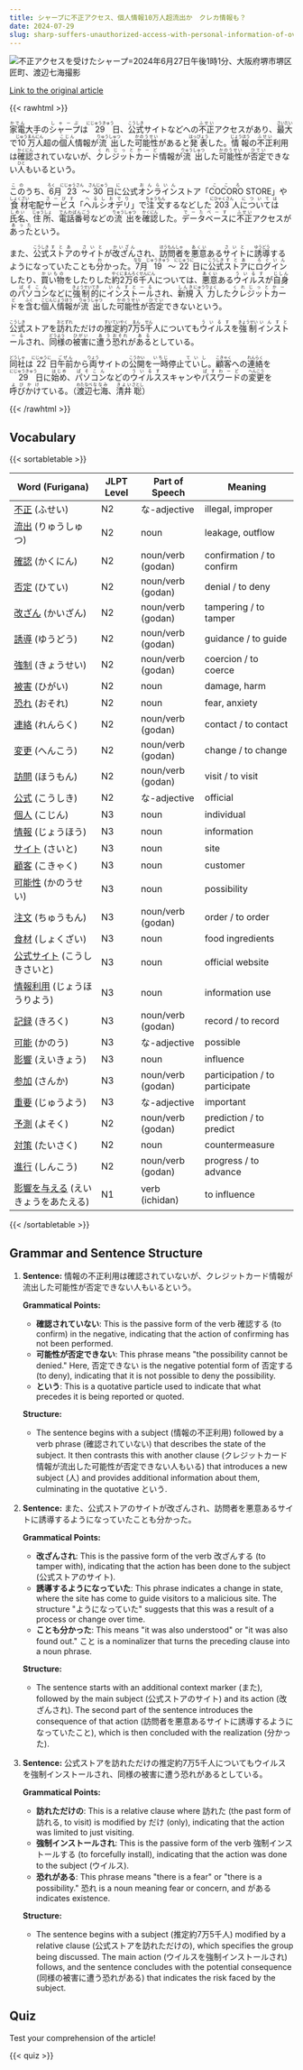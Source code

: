 ```yaml
---
title: シャープに不正アクセス、個人情報10万人超流出か　クレカ情報も？
date: 2024-07-29
slug: sharp-suffers-unauthorized-access-with-personal-information-of-over-100-000-people-possibly-leaked-including-credit-card-information
---
```


![不正アクセスを受けたシャープ=2024年6月27日午後1時1分、大阪府堺市堺区匠町、渡辺七海撮影](https://www.asahicom.jp/imgopt/img/6e1c5aa68f/comm_L/AS20240729003725.jpg "不正アクセスを受けたシャープ=2024年6月27日午後1時1分、大阪府堺市堺区匠町、渡辺七海撮影")

[Link to the original article](https://asahi.com/articles/ASS7Y2R0WS7YPLFA00CM.html?iref=comtop_7_03)

{{< rawhtml >}}
<p><ruby>家電<rt>かでん</rt></ruby>大手の<ruby>シャープ<rt>しゃーぷ</rt></ruby>は<ruby>29<rt>にじゅうきゅう</rt></ruby>日、<ruby>公式<rt>こうしき</rt></ruby>サイトなどへの<ruby>不正<rt>ふせい</rt></ruby>アクセスがあり、<ruby>最大<rt>さいだい</rt></ruby>で<ruby>10<rt>じゅう</rt></ruby><ruby>万人<rt>まんにん</rt></ruby>超の<ruby>個人<rt>こじん</rt></ruby>情報が<ruby>流出<rt>りゅうしゅつ</rt></ruby>した<ruby>可能性<rt>かのうせい</rt></ruby>があると<ruby>発表<rt>はっぴょう</rt></ruby>した。<ruby>情報<rt>じょうほう</rt></ruby>の<ruby>不正<rt>ふせい</rt></ruby>利用は<ruby>確認<rt>かくにん</rt></ruby>されていないが、<ruby>クレジットカード<rt>くれじっとかーど</rt></ruby>情報が<ruby>流出<rt>りゅうしゅつ</rt></ruby>した<ruby>可能性<rt>かのうせい</rt></ruby>が<ruby>否定<rt>ひてい</rt></ruby>できない<ruby>人<rt>ひと</rt></ruby>もいるという。</p>

<p><ruby>この<rt>この</rt></ruby>うち、<ruby>6<rt>ろく</rt></ruby>月<ruby>23<rt>にじゅうさん</rt></ruby>～<ruby>30<rt>さんじゅう</rt></ruby>日<ruby>に<rt>に</rt></ruby>公式<ruby>オンライン<rt>おんらいん</rt></ruby>ストア「<ruby>COCORO<rt>こころ</rt></ruby> STORE」や<ruby>食材<rt>しょくざい</rt></ruby>宅配<ruby>サービス<rt>さーびす</rt></ruby>「<ruby>ヘルシオデリ<rt>へるしおでり</rt></ruby>」で<ruby>注文<rt>ちゅうもん</rt></ruby>するなどした<ruby>203<rt>にひゃくさん</rt></ruby>人<ruby>については<rt>については</rt></ruby><ruby>氏名<rt>しめい</rt></ruby>、<ruby>住所<rt>じゅうしょ</rt></ruby>、<ruby>電話番号<rt>でんわばんごう</rt></ruby>などの<ruby>流出<rt>りゅうしゅつ</rt></ruby>を<ruby>確認<rt>かくにん</rt></ruby>した。<ruby>データベース<rt>でーたべーす</rt></ruby>に<ruby>不正<rt>ふせい</rt></ruby>アクセスが<ruby>あった<rt>あった</rt></ruby>という。</p>

<p>また、<ruby>公式<rt>こうしき</rt></ruby><ruby>ストア<rt>すとあ</rt></ruby>の<ruby>サイト<rt>さいと</rt></ruby>が<ruby>改ざん<rt>かいざん</rt></ruby>され、<ruby>訪問者<rt>ほうもんしゃ</rt></ruby>を<ruby>悪意<rt>あくい</rt></ruby>ある<ruby>サイト<rt>さいと</rt></ruby>に<ruby>誘導<rt>ゆうどう</rt></ruby>するようになっていたことも<ruby>分<rt>わ</rt></ruby>かった。<ruby>7<rt>なな</rt></ruby>月<ruby>19<rt>じゅうきゅう</rt></ruby>～<ruby>22<rt>にじゅうに</rt></ruby>日に<ruby>公式<rt>こうしき</rt></ruby><ruby>ストア<rt>すとあ</rt></ruby>に<ruby>ログイン<rt>ろぐいん</rt></ruby>したり、<ruby>買い物<rt>かいもの</rt></ruby>をしたりした<ruby>約<rt>やく</rt></ruby><ruby>2万6千人<rt>にまんろくせんにん</rt></ruby>については、<ruby>悪意<rt>あくい</rt></ruby>ある<ruby>ウイルス<rt>ういるす</rt></ruby>が<ruby>自身<rt>じしん</rt></ruby>の<ruby>パソコン<rt>ぱそこん</rt></ruby>などに<ruby>強制的<rt>きょうせいてき</rt></ruby>に<ruby>インストール<rt>いんすとーる</rt></ruby>され、<ruby>新規<rt>しんき</rt></ruby><ruby>入力<rt>にゅうりょく</rt></ruby>した<ruby>クレジットカード<rt>くれじっとかーど</rt></ruby>を<ruby>含<rt>ふく</rt></ruby>む<ruby>個人情報<rt>こじんじょうほう</rt></ruby>が<ruby>流出<rt>りゅうしゅつ</rt></ruby>した<ruby>可能性<rt>かのうせい</rt></ruby>が<ruby>否定<rt>ひてい</rt></ruby>できないという。</p>

<p><ruby>公式<rt>こうしき</rt></ruby>ストアを<ruby>訪れ<rt>おとずれ</rt></ruby>ただけの<ruby>推定<rt>すいてい</rt></ruby><ruby>約<rt>やく</rt></ruby>7<ruby>万<rt>まん</rt></ruby>5<ruby>千<rt>せん</rt></ruby>人についても<ruby>ウイルス<rt>ういるす</rt></ruby>を<ruby>強制<rt>きょうせい</rt></ruby><ruby>インストール<rt>いんすとーる</rt></ruby>され、<ruby>同様<rt>どうよう</rt></ruby>の<ruby>被害<rt>ひがい</rt></ruby>に<ruby>遭う<rt>あう</rt></ruby><ruby>恐れ<rt>おそれ</rt></ruby>が<ruby>ある<rt>ある</rt></ruby>としている。</p>

<p><ruby>同社<rt>どうしゃ</rt></ruby>は<ruby>22<rt>にじゅうに</rt></ruby>日<ruby>午前<rt>ごぜん</rt></ruby>から<ruby>両<rt>りょう</rt></ruby>サイトの<ruby>公開<rt>こうかい</rt></ruby>を<ruby>一時<rt>いちじ</rt></ruby>停止<ruby>ていし<rt>ていし</rt></ruby>。<ruby>顧客<rt>こきゃく</rt></ruby>への<ruby>連絡<rt>れんらく</rt></ruby>を<ruby>29<rt>にじゅうきゅう</rt></ruby>日に<ruby>始め<rt>はじめ</rt></ruby>、<ruby>パソコン<rt>ぱそこん</rt></ruby>などの<ruby>ウイルス<rt>ういるす</rt></ruby>スキャンや<ruby>パスワード<rt>ぱすわーど</rt></ruby>の<ruby>変更<rt>へんこう</rt></ruby>を<ruby>呼びかけ<rt>よびかけ</rt></ruby>ている。（<ruby>渡辺<rt>わたなべ</rt></ruby><ruby>七海<rt>ななみ</rt></ruby>、<ruby>清井<rt>きよい</rt></ruby><ruby>聡<rt>さとし</rt></ruby>）</p>
{{< /rawhtml >}}

## Vocabulary


{{< sortabletable >}}

| Word (Furigana)          | JLPT Level | Part of Speech         | Meaning                             |
|--------------------------|------------|------------------------|-------------------------------------|
|[不正](https://jisho.org/search/%E4%B8%8D%E6%AD%A3) (ふせい)| N2         | な-adjective           | illegal, improper                   |
|[流出](https://jisho.org/search/%E6%B5%81%E5%87%BA) (りゅうしゅつ)| N2         | noun                   | leakage, outflow                    |
|[確認](https://jisho.org/search/%E7%A2%BA%E8%AA%8D) (かくにん)| N2         | noun/verb (godan)     | confirmation / to confirm           |
|[否定](https://jisho.org/search/%E5%90%A6%E5%AE%9A) (ひてい)| N2         | noun/verb (godan)     | denial / to deny                    |
|[改ざん](https://jisho.org/search/%E6%94%B9%E3%81%96%E3%82%93) (かいざん)| N2         | noun/verb (godan)     | tampering / to tamper              |
|[誘導](https://jisho.org/search/%E8%AA%98%E5%B0%8E) (ゆうどう)| N2         | noun/verb (godan)     | guidance / to guide                 |
|[強制](https://jisho.org/search/%E5%BC%B7%E5%88%B6) (きょうせい)| N2         | noun/verb (godan)     | coercion / to coerce               |
|[被害](https://jisho.org/search/%E8%A2%AB%E5%AE%B3) (ひがい)| N2         | noun                   | damage, harm                        |
|[恐れ](https://jisho.org/search/%E6%81%90%E3%82%8C) (おそれ)| N2         | noun                   | fear, anxiety                       |
|[連絡](https://jisho.org/search/%E9%80%A3%E7%B5%A1) (れんらく)| N2         | noun/verb (godan)     | contact / to contact                |
|[変更](https://jisho.org/search/%E5%A4%89%E6%9B%B4) (へんこう)| N2         | noun/verb (godan)     | change / to change                  |
|[訪問](https://jisho.org/search/%E8%A8%AA%E5%95%8F) (ほうもん)| N2         | noun/verb (godan)     | visit / to visit                    |
|[公式](https://jisho.org/search/%E5%85%AC%E5%BC%8F) (こうしき)| N2         | な-adjective           | official                            |
|[個人](https://jisho.org/search/%E5%80%8B%E4%BA%BA) (こじん)| N3         | noun                   | individual                          |
|[情報](https://jisho.org/search/%E6%83%85%E5%A0%B1) (じょうほう)| N3         | noun                   | information                         |
|[サイト](https://jisho.org/search/%E3%82%B5%E3%82%A4%E3%83%88) (さいと)| N3         | noun                   | site                                |
|[顧客](https://jisho.org/search/%E9%A1%A7%E5%AE%A2) (こきゃく)| N3         | noun                   | customer                            |
|[可能性](https://jisho.org/search/%E5%8F%AF%E8%83%BD%E6%80%A7) (かのうせい)| N3         | noun                   | possibility                         |
|[注文](https://jisho.org/search/%E6%B3%A8%E6%96%87) (ちゅうもん)| N3         | noun/verb (godan)     | order / to order                   |
|[食材](https://jisho.org/search/%E9%A3%9F%E6%9D%90) (しょくざい)| N3         | noun                   | food ingredients                    |
|[公式サイト](https://jisho.org/search/%E5%85%AC%E5%BC%8F%E3%82%B5%E3%82%A4%E3%83%88) (こうしきさいと)| N3         | noun                   | official website                    |
|[情報利用](https://jisho.org/search/%E6%83%85%E5%A0%B1%E5%88%A9%E7%94%A8) (じょうほうりよう)| N3         | noun                   | information use                     |
|[記録](https://jisho.org/search/%E8%A8%98%E9%8C%B2) (きろく)| N3         | noun/verb (godan)     | record / to record                  |
|[可能](https://jisho.org/search/%E5%8F%AF%E8%83%BD) (かのう)| N3         | な-adjective           | possible                            |
|[影響](https://jisho.org/search/%E5%BD%B1%E9%9F%BF) (えいきょう)| N3         | noun                   | influence                           |
|[参加](https://jisho.org/search/%E5%8F%82%E5%8A%A0) (さんか)| N3         | noun/verb (godan)     | participation / to participate      |
|[重要](https://jisho.org/search/%E9%87%8D%E8%A6%81) (じゅうよう)| N3         | な-adjective           | important                           |
|[予測](https://jisho.org/search/%E4%BA%88%E6%B8%AC) (よそく)| N2         | noun/verb (godan)     | prediction / to predict             |
|[対策](https://jisho.org/search/%E5%AF%BE%E7%AD%96) (たいさく)| N2         | noun                   | countermeasure                      |
|[進行](https://jisho.org/search/%E9%80%B2%E8%A1%8C) (しんこう)| N2         | noun/verb (godan)     | progress / to advance               |
|[影響を与える](https://jisho.org/search/%E5%BD%B1%E9%9F%BF%E3%82%92%E4%B8%8E%E3%81%88%E3%82%8B) (えいきょうをあたえる)| N1 | verb (ichidan) | to influence                        |

{{< /sortabletable >}}


## Grammar and Sentence Structure

1. **Sentence:** 情報の不正利用は確認されていないが、クレジットカード情報が流出した可能性が否定できない人もいるという。

   **Grammatical Points:**
   - **確認されていない**: This is the passive form of the verb 確認する (to confirm) in the negative, indicating that the action of confirming has not been performed.
   - **可能性が否定できない**: This phrase means "the possibility cannot be denied." Here, 否定できない is the negative potential form of 否定する (to deny), indicating that it is not possible to deny the possibility.
   - **という**: This is a quotative particle used to indicate that what precedes it is being reported or quoted.

   **Structure:**
   - The sentence begins with a subject (情報の不正利用) followed by a verb phrase (確認されていない) that describes the state of the subject. It then contrasts this with another clause (クレジットカード情報が流出した可能性が否定できない人もいる) that introduces a new subject (人) and provides additional information about them, culminating in the quotative という.

2. **Sentence:** また、公式ストアのサイトが改ざんされ、訪問者を悪意あるサイトに誘導するようになっていたことも分かった。

   **Grammatical Points:**
   - **改ざんされ**: This is the passive form of the verb 改ざんする (to tamper with), indicating that the action has been done to the subject (公式ストアのサイト).
   - **誘導するようになっていた**: This phrase indicates a change in state, where the site has come to guide visitors to a malicious site. The structure "ようになっていた" suggests that this was a result of a process or change over time.
   - **ことも分かった**: This means "it was also understood" or "it was also found out." こと is a nominalizer that turns the preceding clause into a noun phrase.

   **Structure:**
   - The sentence starts with an additional context marker (また), followed by the main subject (公式ストアのサイト) and its action (改ざんされ). The second part of the sentence introduces the consequence of that action (訪問者を悪意あるサイトに誘導するようになっていたこと), which is then concluded with the realization (分かった).

3. **Sentence:** 公式ストアを訪れただけの推定約7万5千人についてもウイルスを強制インストールされ、同様の被害に遭う恐れがあるとしている。

   **Grammatical Points:**
   - **訪れただけの**: This is a relative clause where 訪れた (the past form of 訪れる, to visit) is modified by だけ (only), indicating that the action was limited to just visiting.
   - **強制インストールされ**: This is the passive form of the verb 強制インストールする (to forcefully install), indicating that the action was done to the subject (ウイルス).
   - **恐れがある**: This phrase means "there is a fear" or "there is a possibility." 恐れ is a noun meaning fear or concern, and がある indicates existence.

   **Structure:**
   - The sentence begins with a subject (推定約7万5千人) modified by a relative clause (公式ストアを訪れただけの), which specifies the group being discussed. The main action (ウイルスを強制インストールされ) follows, and the sentence concludes with the potential consequence (同様の被害に遭う恐れがある) that indicates the risk faced by the subject.

## Quiz

Test your comprehension of the article!

{{< quiz >}}